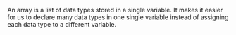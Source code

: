 An array is a list of data types stored in a single variable. It makes it easier for us to declare many data types in one single variable instead of assigning each data type to a different variable.
